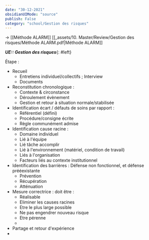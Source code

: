```yaml
---
date: "30-12-2021"
obsidianUIMode: "source"
publish: False
category: "school/Gestion des risques"
---
```

→ [[Méthode ALARM]]
[[_assets/10. Master/Review/Gestion des risques/Méthode ALARM.pdf|Méthode ALARM]]

***UE:: Gestion des risques***{: #left}  

Étape :
- Recueil
	- Entretiens individuel/collectifs ; Interview
	- Documents
- Reconstitution chronologique :
	- Contexte & circonstance
	- Déroulement évènement
	- Gestion et retour à situation normale/stabilisée
- Identification écart / défauts de soins par rapport :
	- Référentiel (défini)
	- Procédure/consigne écrite
	- Règle communément admise
- Identification cause racine : 
	- Domaine individuel
	- Lié à l'équipe
	- Lié tâche accomplir
	- Lié à l'environnement (matériel, condition de travail)
	- Liés à l'organisation
	- Facteurs liés au contexte institutionnel
- Identification des barrières : Défense non fonctionnel, et défense prééexistante
	- Prévention
	- Récupération
	- Atténuation
- Mesure correctrice : doit être :
	- Réalisable
	- Eliminer les causes racines
	- Etre le plus large possible
	- Ne pas engendrer nouveau risque
	- Etre pérenne
	- 
- Partage et retour d'expérience
-